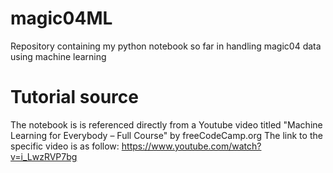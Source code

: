 # magic04ML
Repository containing my python notebook so far in handling magic04 data using machine learning

# Tutorial source
The notebook is is referenced directly from a Youtube video titled "Machine Learning for Everybody – Full Course" by freeCodeCamp.org
The link to the specific video is as follow: https://www.youtube.com/watch?v=i_LwzRVP7bg
